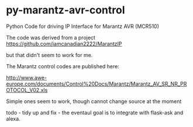 # py-marantz-avr-control
Python Code for driving IP Interface for Marantz AVR (MCR510)

The code was derived from a project https://github.com/iamcanadian2222/MarantzIP

but that didn't seem to work for me. 

The Marantz control codes are published here:

http://www.awe-europe.com/documents/Control%20Docs/Marantz/Marantz_AV_SR_NR_PROTOCOL_V02.xls

Simple ones seem to work, though cannot change source at the moment

todo - tidy up and fix - the eventaul goal is to integrate with flask-ask and alexa.

 
